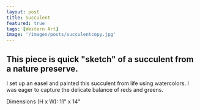 ```yaml
---
layout: post
title: Succulent
featured: true
tags: [Western Art]
image: '/images/posts/succulentcopy.jpg'
---
```


## This piece is quick "sketch" of a succulent from a nature preserve.

I set up an easel and painted this succulent from life using watercolors. I was eager to capture the delicate balance of reds and greens.

Dimensions (H x W): 11" x 14"